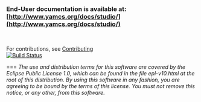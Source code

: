 ### End-User documentation is available at: [http://www.yamcs.org/docs/studio/](http://www.yamcs.org/docs/studio/)

<p>&nbsp;</p>

For contributions, see [Contributing](/contrib/notes/Contributing.md)<br>
[![Build Status](https://travis-ci.org/yamcs/yamcs-studio.svg?branch=master)](https://travis-ci.org/yamcs/yamcs-studio)

===
*The use and distribution terms for this software are covered by the Eclipse Public License 1.0, which can be found in the file epl-v10.html at the root of this distribution. By using this software in any fashion, you are agreeing to be bound by the terms of this license. You must not remove this notice, or any other, from this software.*
